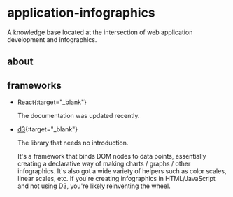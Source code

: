 # application-infographics
A knowledge base located at the intersection of web application development  and infographics.

## about


## frameworks
- [React](https://react.dev/){:target="_blank"}
  
  The documentation was updated recently.
  
- [d3](https://github.com/d3/d3/wiki){:target="_blank"}

  The library that needs no introduction. 
  
  It's a framework that binds DOM nodes to data points, essentially creating
  a declarative way of making charts / graphs / other infographics. It's also got a wide variety of helpers such as
  color scales, linear scales, etc. If you're creating infographics in HTML/JavaScript and not using D3, you're likely
  reinventing the wheel.
  

